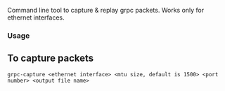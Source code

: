 Command line tool to capture & replay grpc packets. Works only for ethernet interfaces.

### Usage
## To capture packets
`grpc-capture <ethernet interface> <mtu size, default is 1500> <port number> <output file name>`
